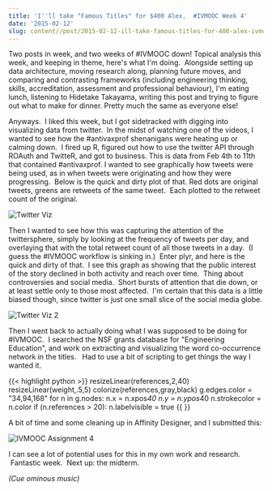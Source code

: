 ```yaml
---
title: 'I''ll take "Famous Titles" for $400 Alex.  #IVMOOC Week 4'
date: '2015-02-12'
slug: content//post/2015-02-12-ill-take-famous-titles-for-400-alex-ivmooc-week-4
---
```

Two posts in week, and two weeks of #IVMOOC down!
Topical analysis this week, and keeping in theme, here's what I'm doing.  Alongside setting up data architecture, moving research along, planning future moves, and comparing and contrasting frameworks (including engineering thinking, skills, accreditation, assessment and professional behaviour), I'm eating lunch, listening to Hidetake Takayama, writing this post and trying to figure out what to make for dinner.
Pretty much the same as everyone else!

Anyways.  I liked this week, but I got sidetracked with digging into visualizing data from twitter.  In the midst of watching one of the videos, I wanted to see how the #antivaxprof shenanigans were heating up or calming down.  I fired up R, figured out how to use the twitter API through ROAuth and TwitteR, and got to business. This is data from Feb 4th to 11th that contained #antivaxprof. I wanted to see graphically how tweets were being used, as in when tweets were originating and how they were progressing.  Below is the quick and dirty plot of that. Red dots are original tweets, greens are retweets of the same tweet.  Each plotted to the retweet count of the original.

![Twitter Viz](/img/twitter-stuff.png)

Then I wanted to see how this was capturing the attention of the twittersphere, simply by looking at the frequency of tweets per day, and overlaying that with the total retweet count of all those tweets in a day.  (I guess the #IVMOOC workflow is sinking in.)  Enter plyr, and here is the quick and dirty of that.  I see this graph as showing that the public interest of the story declined in both activity and reach over time.  Thing about controversies and social media.  Short bursts of attention that die down, or at least settle only to those most affected.  I'm certain that this data is a little biased though, since twitter is just one small slice of the social media globe.

![Twitter Viz 2](/img/twitter-2.png)


Then I went back to actually doing what I was supposed to be doing for #IVMOOC.  I searched the NSF grants database for "Engineering Education", and work on extracting and visualizing the word co-occurrence network in the titles.   Had to use a bit of scripting to get things the way I wanted it.

{{< highlight python >}}
resizeLinear(references,2,40)
resizeLinear(weight,.5,5)
colorize(references,gray,black)
g.edges.color = "34,94,168"
for n in g.nodes:
    n.x = n.xpos*40
    n.y = n.ypos*40
    n.strokecolor = n.color
    if (n.references > 20):
        n.labelvisible = true
{{ <endhighlight >}}

A bit of time and some cleaning up in Affinity Designer, and I submitted this:

![IVMOOC Assignment 4](/img/assets/assignment-4.png)

I can see a lot of potential uses for this in my own work and research.  Fantastic week.  Next up: the midterm.  

*(Cue ominous music)*
